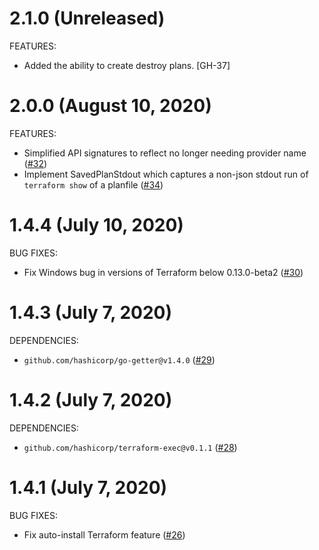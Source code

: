 # 2.1.0 (Unreleased)

FEATURES:

  - Added the ability to create destroy plans. [GH-37]

# 2.0.0 (August 10, 2020)

FEATURES:

 - Simplified API signatures to reflect no longer needing provider name ([#32](https://github.com/hashicorp/terraform-plugin-test/pull/32))
 - Implement SavedPlanStdout which captures a non-json stdout run of `terraform show` of a planfile ([#34](https://github.com/hashicorp/terraform-plugin-test/pull/34))

# 1.4.4 (July 10, 2020)

BUG FIXES:

 - Fix Windows bug in versions of Terraform below 0.13.0-beta2 ([#30](https://github.com/hashicorp/terraform-plugin-test/pull/30))

# 1.4.3 (July 7, 2020)

DEPENDENCIES:

 - `github.com/hashicorp/go-getter@v1.4.0` ([#29](https://github.com/hashicorp/terraform-plugin-test/pull/29))

# 1.4.2 (July 7, 2020)

DEPENDENCIES:

 - `github.com/hashicorp/terraform-exec@v0.1.1` ([#28](https://github.com/hashicorp/terraform-plugin-test/pull/28))

# 1.4.1 (July 7, 2020)

BUG FIXES:

 - Fix auto-install Terraform feature ([#26](https://github.com/hashicorp/terraform-plugin-test/pull/26))
